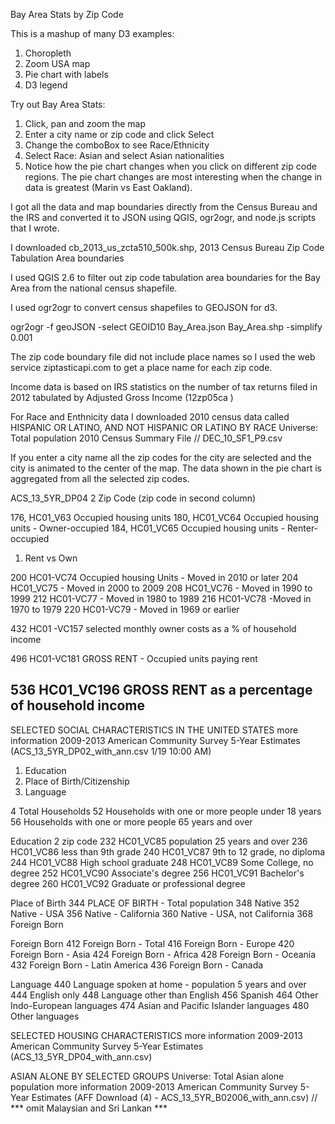 



Bay Area Stats by Zip Code

This is a mashup of many D3 examples:

1. Choropleth
2. Zoom USA map
3. Pie chart with labels
4. D3 legend

Try out Bay Area Stats:

1.  Click, pan and zoom the map
2.  Enter a city name or zip code and click Select
3.  Change the comboBox to see Race/Ethnicity
4.  Select Race: Asian and select Asian nationalities
5.  Notice how the pie chart changes when you click on different zip code regions.  The pie chart changes are most interesting when the change in data is greatest (Marin vs East Oakland).

I got all the data and map boundaries directly from the Census Bureau and the IRS and converted it to JSON using QGIS, ogr2ogr, and node.js scripts that I wrote.

I downloaded cb_2013_us_zcta510_500k.shp, 2013 Census Bureau Zip Code Tabulation Area boundaries 

I used QGIS 2.6 to filter out zip code tabulation area boundaries for the Bay Area from the national census shapefile.

I used ogr2ogr to convert census shapefiles to GEOJSON for d3.

ogr2ogr -f geoJSON -select GEOID10  Bay_Area.json Bay_Area.shp -simplify 0.001

The zip code boundary file did not include place names so I used the web service ziptasticapi.com to get a place name for each zip code.

Income data is based on IRS statistics on the number of tax returns filed in 2012 tabulated by Adjusted Gross Income (12zp05ca )

For Race and Enthnicity data I downloaded 2010 census data called HISPANIC OR LATINO, AND NOT HISPANIC OR LATINO BY RACE
Universe: Total population  2010 Census Summary File   // DEC_10_SF1_P9.csv

If you enter a city name all the zip codes for the city are selected and the city is animated to the center of the map.  The data shown in the pie chart is aggregated from all the selected zip codes.

ACS_13_5YR_DP04
2   Zip Code (zip code in second column)

176, HC01_V63 Occupied housing units
180, HC01_VC64 Occupied housing units - Owner-occupied
184, HC01_VC65 Occupied housing units - Renter-occupied

1.  Rent vs Own

200 HC01-VC74 Occupied housing Units - Moved in 2010 or later
204 HC01_VC75   - Moved in 2000 to 2009
208 HC01_VC76  - Moved in 1990 to 1999
212 HC01-VC77  - Moved in 1980 to 1989
216 HC01-VC78  -Moved in 1970 to 1979
220 HC01-VC79  - Moved in 1969 or earlier

432 HC01 -VC157 selected monthly owner costs as a % of household income

496 HC01-VC181 GROSS RENT - Occupied units paying rent

536 HC01_VC196 GROSS RENT as a percentage of household income
---------------------

SELECTED SOCIAL CHARACTERISTICS IN THE UNITED STATES  more information
2009-2013 American Community Survey 5-Year Estimates  (ACS_13_5YR_DP02_with_ann.csv  1/19 10:00 AM)

1. Education
2. Place of Birth/Citizenship
3. Language

4 Total Households
52 Households with one or more people under 18 years
56 Households with one or more people 65 years and over

Education
2 zip code
232 HC01_VC85 population 25 years and over
236 HC01_VC86 less than 9th grade
240 HC01_VC87 9th to 12 grade, no diploma
244 HC01_VC88 High school graduate
248 HC01_VC89 Some College, no degree
252 HC01_VC90 Associate's degree
256 HC01_VC91 Bachelor's degree
260 HC01_VC92 Graduate or professional degree

Place of Birth
344 PLACE OF BIRTH - Total population
348 Native
352 Native - USA
356 Native - California
360 Native - USA, not California
368 Foreign Born

Foreign Born
412 Foreign Born - Total
416 Foreign Born - Europe
420 Foreign Born - Asia
424 Foreign Born - Africa
428 Foreign Born - Oceania
432 Foreign Born - Latin America
436 Foreign Born - Canada

Language
440 Language spoken at home - population 5 years and over
444 English only
448 Language other than English
456 Spanish
464 Other Indo-European languages
474 Asian and Pacific Islander languages
480 Other languages




SELECTED HOUSING CHARACTERISTICS  more information
2009-2013 American Community Survey 5-Year Estimates (ACS_13_5YR_DP04_with_ann.csv)


ASIAN ALONE BY SELECTED GROUPS
Universe: Total Asian alone population  more information
2009-2013 American Community Survey 5-Year Estimates  (AFF Download (4) - ACS_13_5YR_B02006_with_ann.csv)
  // *** omit Malaysian and Sri Lankan ***
